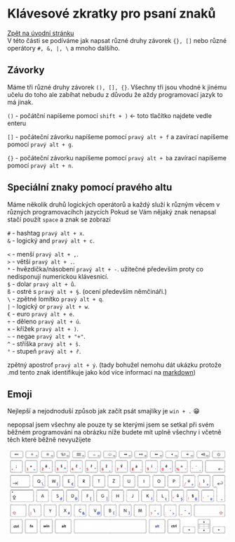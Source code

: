 # Klávesové zkratky pro psaní znaků

[Zpět na úvodní stránku](readme.md)  
V této části se podíváme jak napsat různé druhy závorek `{}, []` nebo různé operátory `#, &, |, \` a mnoho dalšího.

## Závorky

Máme tři různé druhy závorek `(), [], {}`. Všechny tři jsou vhodné k jinému učelu do toho ale zabíhat nebudu z důvodu že aždy programovací jazyk to má jinak.

`()` - počátční napíšeme pomocí `shift + )` <- toto tlačítko najdete vedle enteru

`[]` - počáteční závorku napíšeme pomocí `pravý alt + f` a zavírací napíšeme pomocí `pravý alt + g`.

`{}` - počáteční závorku napíšeme pomocí `pravý alt + b`a zavírací napíšeme pomocí `pravý alt + n`.

## Speciální znaky pomocí pravého altu

Máme několik druhů logických operátorů a každý služí k různým věcem v různých programovacíhch jazycích
Pokud se Vám nějaký znak nenapsal stačí použít `space` a znak se zobrazí

`#` - hashtag `pravý alt + x`.  
`&` - logický and `pravý alt + c`.  
 
`<` - menší `pravý alt + ,`.  
`>` - větší `pravý alt + .`.  
`*` - hvězdička/násobení `pravý alt + -`. užitečné především proty co nedisponují numerickou klávesnicí.  
`$` - dolar `pravý alt + ů`.  
`ß` - ostré s `pravý alt + §`. (ocení především němčináři.)  
`\` - zpětné lomítko `pravý alt + q`.  
`|` - logický or `pravý alt + w`.  
`€` - euro `pravý alt + e`.  
`÷` - děleno `pravý alt + ú`.  
`×` - křížek `pravý alt + )`.  
`~` - negae `pravý alt + "+"`.  
`^` - stříška `pravý alt + š`.  
`°` - stupeň `pravý alt + ř`.

zpětný apostrof `pravý alt + ý`. (tady bohužel nemohu dát ukázku protože .md tento znak identifikuje jako kód více informací na [markdown](https://github.com/MarekDarsa/MarkDown#kód-v-textu))

## Emoji

Nejlepší a nejodnoduší způsob jak začít psát smajlíky je `win + .` 😁

nepopsal jsem všechny ale pouze ty se kterými jsem se setkal při svém běžném programování na obrázku níže budete mít uplně všechny i včetně těch které běžně nevyužijete

![klávesnice se znaky](imgs/klavesnice_zkratky.png)
